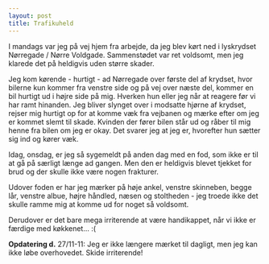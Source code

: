 ```yaml
---
layout: post
title: Trafikuheld
---
```


I mandags var jeg på vej hjem fra arbejde, da jeg blev kørt ned i lyskrydset Nørregade / Nørre Voldgade. Sammenstødet var ret voldsomt, men jeg klarede det på heldigvis uden større skader.

Jeg kom kørende - hurtigt - ad Nørregade over første del af krydset, hvor bilerne kun kommer fra venstre side og på vej over næste del, kommer en bil hurtigt ud i højre side på mig. Hverken hun eller jeg når at reagere før vi har ramt hinanden. Jeg bliver slynget over i modsatte hjørne af krydset, rejser mig hurtigt op for at komme væk fra vejbanen og mærke efter om jeg er kommet slemt til skade. Kvinden der fører bilen står ud og råber til mig henne fra bilen om jeg er okay. Det svarer jeg at jeg er, hvorefter hun sætter sig ind og kører væk.

Idag, onsdag, er jeg så sygemeldt på anden dag med en fod, som ikke er til at gå på særligt længe ad gangen. Men den er heldigvis blevet tjekket for brud og der skulle ikke være nogen frakturer.

Udover foden er har jeg mærker på høje ankel, venstre skinneben, begge lår, venstre albue, højre håndled, næsen og stoltheden - jeg troede ikke det skulle ramme mig at komme ud for noget så voldsomt.

Derudover er det bare mega irriterende at være handikappet, når vi ikke er færdige med køkkenet... :(

**Opdatering d.** 27/11-11: Jeg er ikke længere mærket til dagligt, men jeg kan ikke løbe overhovedet. Skide irriterende!
